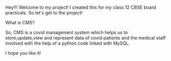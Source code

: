 Hey!!!
Welcome to my project!
I created this for my class 12 CBSE board practicals.
So let's get to the project!

What is CMS?

So, CMS is a covid management system which helps us to store,update,view and represent 
data of covid patients and the medical staff involved with the help of a python code
linked with MySQL. 

I hope you like it!
